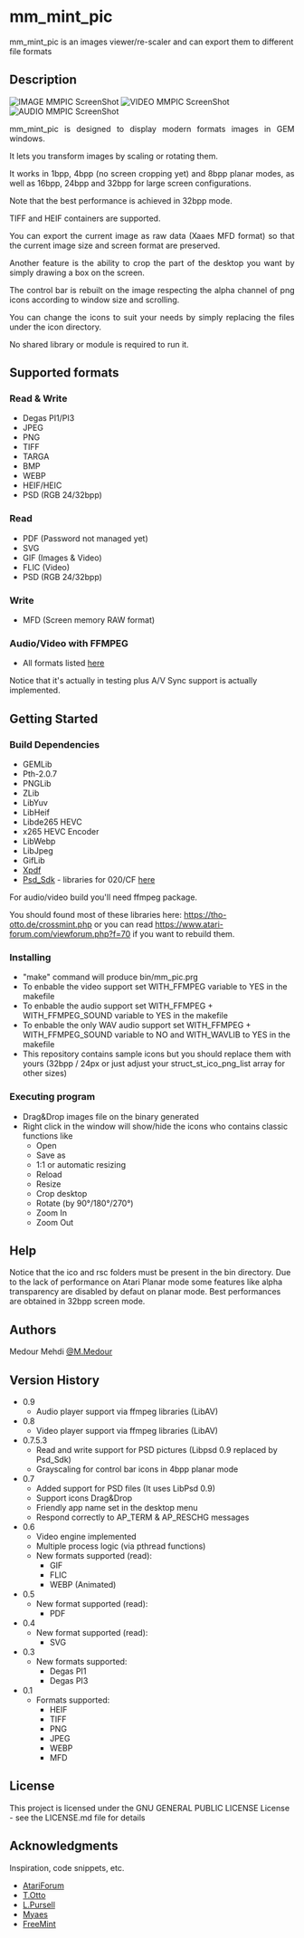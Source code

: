 # mm_mint_pic
mm_mint_pic is an images viewer/re-scaler and can export them to different file formats

## Description

![IMAGE MMPIC ScreenShot][mmpic-image-screenshot]
![VIDEO MMPIC ScreenShot][mmpic-video-screenshot]
![AUDIO MMPIC ScreenShot][mmpic-audio-screenshot]
<div style="text-align: justify">
mm_mint_pic is designed to display modern formats images in GEM windows.

It lets you transform images by scaling or rotating them.

It works in 1bpp, 4bpp (no screen cropping yet) and 8bpp planar modes, as well as 16bpp, 24bpp and 32bpp for large screen configurations.

Note that the best performance is achieved in 32bpp mode.

TIFF and HEIF containers are supported.

You can export the current image as raw data (Xaaes MFD format) so that the current image size and screen format are preserved.

Another feature is the ability to crop the part of the desktop you want by simply drawing a box on the screen.

The control bar is rebuilt on the image respecting the alpha channel of png icons according to window size and scrolling.

You can change the icons to suit your needs by simply replacing the files under the icon directory.

No shared library or module is required to run it.
</div>

## Supported formats

### Read & Write
* Degas PI1/PI3
* JPEG 
* PNG
* TIFF
* TARGA
* BMP
* WEBP
* HEIF/HEIC
* PSD (RGB 24/32bpp)

### Read
* PDF (Password not managed yet)
* SVG
* GIF (Images & Video)
* FLIC (Video)
* PSD (RGB 24/32bpp)

### Write
* MFD (Screen memory RAW format)

### Audio/Video with FFMPEG
* All formats listed [here](https://github.com/MedourMehdi/mm_mint_pic/blob/main/vid_ffmpeg/vid_ffmpeg.cpp#L29)

Notice that it's actually in testing plus A/V Sync support is actually implemented.

## Getting Started

### Build Dependencies

* GEMLib
* Pth-2.0.7
* PNGLib
* ZLib
* LibYuv
* LibHeif
* Libde265 HEVC
* x265 HEVC Encoder
* LibWebp
* LibJpeg
* GifLib
* [Xpdf](https://github.com/MedourMehdi/xpdf)
* [Psd_Sdk](https://github.com/MolecularMatters/psd_sdk) - libraries for 020/CF [here](https://drive.google.com/drive/folders/1HFk1gZFUyKG4WCdP_QBkQCLj-cqzz4EW)

For audio/video build you'll need ffmpeg package.

You should found most of these libraries here: https://tho-otto.de/crossmint.php or you can read https://www.atari-forum.com/viewforum.php?f=70 if you want to rebuild them.

### Installing

* "make" command will produce bin/mm_pic.prg
* To enbable the video support set WITH_FFMPEG variable to YES in the makefile
* To enbable the audio support set WITH_FFMPEG + WITH_FFMPEG_SOUND variable to YES in the makefile
* To enbable the only WAV audio support set WITH_FFMPEG + WITH_FFMPEG_SOUND variable to NO and WITH_WAVLIB to YES in the makefile
* This repository contains sample icons but you should replace them with yours (32bpp / 24px or just adjust your struct_st_ico_png_list array for other sizes)

### Executing program

* Drag&Drop images file on the binary generated
* Right click in the window will show/hide the icons who contains classic functions like
    * Open
    * Save as
    * 1:1 or automatic resizing
    * Reload
    * Resize
    * Crop desktop
    * Rotate (by 90°/180°/270°)
    * Zoom In
    * Zoom Out

## Help

Notice that the ico and rsc folders must be present in the bin directory.
Due to the lack of performance on Atari Planar mode some features like alpha transparency are disabled by defaut on planar mode.
Best performances are obtained in 32bpp screen mode.

## Authors

Medour Mehdi
[@M.Medour](www.linkedin.com/in/mehdi-medour-2968b3b2)

## Version History
* 0.9
    * Audio player support via ffmpeg libraries (LibAV) 
* 0.8
    * Video player support via ffmpeg libraries (LibAV) 
* 0.7.5.3
    * Read and write support for PSD pictures (Libpsd 0.9 replaced by Psd_Sdk)
    * Grayscaling for control bar icons in 4bpp planar mode
* 0.7
    * Added support for PSD files (It uses LibPsd 0.9)
    * Support icons Drag&Drop
    * Friendly app name set in the desktop menu
    * Respond correctly to AP_TERM & AP_RESCHG messages    
* 0.6
    * Video engine implemented
    * Multiple process logic (via pthread functions)
    * New formats supported (read):
        * GIF
        * FLIC
        * WEBP (Animated)
* 0.5
    * New format supported (read):
        * PDF
* 0.4
    * New format supported (read):
        * SVG
* 0.3
    * New formats supported:
        * Degas PI1
        * Degas PI3
* 0.1
    * Formats supported:
        * HEIF
        * TIFF
        * PNG
        * JPEG
        * WEBP
        * MFD

## License

This project is licensed under the GNU GENERAL PUBLIC LICENSE License - see the LICENSE.md file for details

## Acknowledgments

Inspiration, code snippets, etc.
* [AtariForum](https://www.atari-forum.com)
* [T.Otto](https://tho-otto.de/crossmint.php)
* [L.Pursell](https://atari.gfabasic.net/htm/imgview.htm)
* [Myaes](http://myaes.lutece.net/)
* [FreeMint](https://freemint.github.io/)

[mmpic-image-screenshot]: screenshot.png
[mmpic-video-screenshot]: screenshot_video.png
[mmpic-audio-screenshot]: screenshot_audio.png